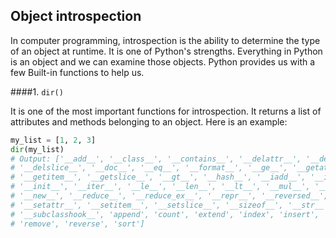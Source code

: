 ## Object introspection

In computer programming, introspection is the ability to determine the type of an object at runtime. It is one of Python's strengths. Everything in Python is an object and we can examine those objects. Python provides us with a few Built-in functions to help us.

####1. `dir()`

It is one of the most important functions for introspection. It returns a list of attributes and methods belonging to an object. Here is an example:

```python
my_list = [1, 2, 3]
dir(my_list)
# Output: ['__add__', '__class__', '__contains__', '__delattr__', '__delitem__', 
# '__delslice__', '__doc__', '__eq__', '__format__', '__ge__', '__getattribute__', 
# '__getitem__', '__getslice__', '__gt__', '__hash__', '__iadd__', '__imul__', 
# '__init__', '__iter__', '__le__', '__len__', '__lt__', '__mul__', '__ne__', 
# '__new__', '__reduce__', '__reduce_ex__', '__repr__', '__reversed__', '__rmul__',
# '__setattr__', '__setitem__', '__setslice__', '__sizeof__', '__str__', 
# '__subclasshook__', 'append', 'count', 'extend', 'index', 'insert', 'pop', 
# 'remove', 'reverse', 'sort']
```
